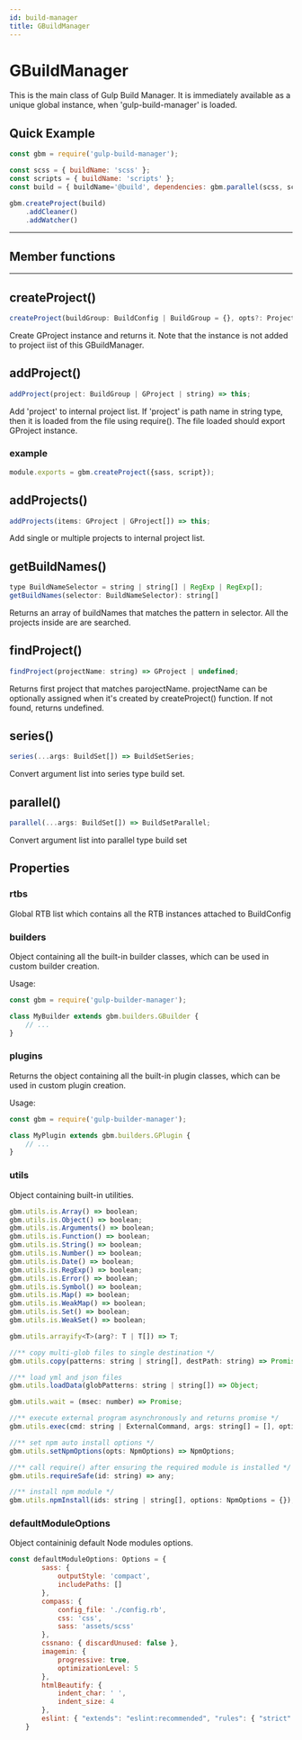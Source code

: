```yaml
---
id: build-manager
title: GBuildManager
---
```


# GBuildManager

This is the main class of Gulp Build Manager. It is immediately available as a unique global instance, when 'gulp-build-manager' is loaded.


## Quick Example
```js
const gbm = require('gulp-build-manager');

const scss = { buildName: 'scss' };
const scripts = { buildName: 'scripts' };
const build = { buildName='@build', dependencies: gbm.parallel(scss, scripts) };

gbm.createProject(build)
    .addCleaner()
    .addWatcher()
```


---
## Member functions
---

## createProject()
```js
createProject(buildGroup: BuildConfig | BuildGroup = {}, opts?: ProjectOptions) => GProject;
```
Create GProject instance and returns it. Note that the instance is not added to project iist of this GBuildManager.


## addProject()
```js
addProject(project: BuildGroup | GProject | string) => this;
```
Add 'project' to internal project list. If 'project' is path name in string type, then it is loaded from the file using require(). The file loaded should export GProject instance.

### example
```js
module.exports = gbm.createProject({sass, script});
```


## addProjects()
```js
addProjects(items: GProject | GProject[]) => this;
```
Add single or multiple projects to internal project list.



## getBuildNames()
```js
type BuildNameSelector = string | string[] | RegExp | RegExp[];
getBuildNames(selector: BuildNameSelector): string[]
```
Returns an array of buildNames that matches the pattern in selector. All the projects inside are are searched.



## findProject()
```js
findProject(projectName: string) => GProject | undefined;
```
Returns first project that matches parojectName. projectName can be optionally assigned when it's created by createProject() function. If not found, returns undefined.



## series()
```js
series(...args: BuildSet[]) => BuildSetSeries;
```
Convert argument list into series type build set.



## parallel()
```js
parallel(...args: BuildSet[]) => BuildSetParallel;
```
Convert argument list into parallel type build set




## Properties

### rtbs
Global RTB list which contains all the RTB instances attached to BuildConfig

### builders
Object containing all the built-in builder classes, which can be used in custom builder creation.

Usage:
```js
const gbm = require('gulp-builder-manager');

class MyBuilder extends gbm.builders.GBuilder {
    // ...
}
```

### plugins
Returns the object containing all the built-in plugin classes, which can be used in custom plugin creation.

Usage:
```js
const gbm = require('gulp-builder-manager');

class MyPlugin extends gbm.builders.GPlugin {
    // ...
}
```

### utils
Object containing built-in utilities.

```js
gbm.utils.is.Array() => boolean;
gbm.utils.is.Object() => boolean;
gbm.utils.is.Arguments() => boolean;
gbm.utils.is.Function() => boolean;
gbm.utils.is.String() => boolean;
gbm.utils.is.Number() => boolean;
gbm.utils.is.Date() => boolean;
gbm.utils.is.RegExp() => boolean;
gbm.utils.is.Error() => boolean;
gbm.utils.is.Symbol() => boolean;
gbm.utils.is.Map() => boolean;
gbm.utils.is.WeakMap() => boolean;
gbm.utils.is.Set() => boolean;
gbm.utils.is.WeakSet() => boolean;

gbm.utils.arrayify<T>(arg?: T | T[]) => T;

//** copy multi-glob files to single destination */
gbm.utils.copy(patterns: string | string[], destPath: string) => Promise<unknown>;

//** load yml and json files
gbm.utils.loadData(globPatterns: string | string[]) => Object;

gbm.utils.wait = (msec: number) => Promise;

//** execute external program asynchronously and returns promise */
gbm.utils.exec(cmd: string | ExternalCommand, args: string[] = [], options: SpawnOptions = {}): Promise<ProcessOutput>;

//** set npm auto install options */
gbm.utils.setNpmOptions(opts: NpmOptions) => NpmOptions;

//** call require() after ensuring the required module is installed */
gbm.utils.requireSafe(id: string) => any;

//** install npm module */
gbm.utils.npmInstall(ids: string | string[], options: NpmOptions = {});

```


### defaultModuleOptions
Object containinig default Node modules options.
```js
const defaultModuleOptions: Options = {
        sass: {
            outputStyle: 'compact',
            includePaths: []
        },
        compass: {
            config_file: './config.rb',
            css: 'css',
            sass: 'assets/scss'
        },
        cssnano: { discardUnused: false },
        imagemin: {
            progressive: true,
            optimizationLevel: 5
        },
        htmlBeautify: {
            indent_char: ' ',
            indent_size: 4
        },
        eslint: { "extends": "eslint:recommended", "rules": { "strict": 1 } },
    }
```
